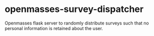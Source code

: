 # openmasses-survey-dispatcher
Openmasses flask server to randomly distribute surveys such that no personal information is retained about the user.
